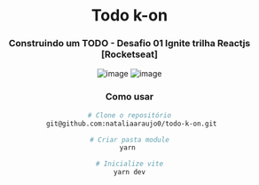 <div align= "center">

# Todo k-on
  ### Construindo um TODO - Desafio 01 Ignite trilha Reactjs [Rocketseat]

![image](https://user-images.githubusercontent.com/81394067/187801260-cb3860cf-22b7-4e59-a2ef-cc94639dfb29.png)
![image](https://user-images.githubusercontent.com/81394067/187801285-b29deca6-3337-4603-9d6d-105d5db750cc.png)

### Como usar 

```bash
# Clone o repositório
 git@github.com:nataliaaraujo0/todo-k-on.git
```

```bash
# Criar pasta module
yarn 
```

```bash
# Inicialize vite
yarn dev
```
